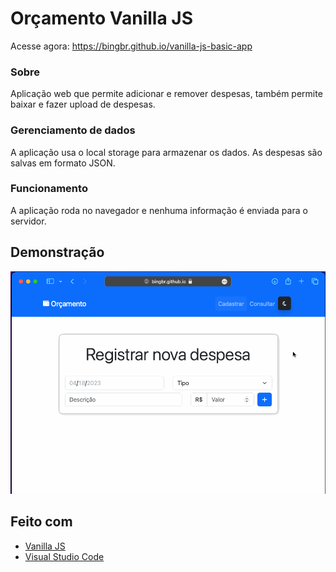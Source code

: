 # Orçamento Vanilla JS
Acesse agora: https://bingbr.github.io/vanilla-js-basic-app

### Sobre
Aplicação web que permite adicionar e remover despesas, também permite baixar e fazer upload de despesas. 

### Gerenciamento de dados
A aplicação usa o local storage para armazenar os dados. As despesas são salvas em formato JSON.

### Funcionamento
A aplicação roda no navegador e nenhuma informação é enviada para o servidor.

## Demonstração
![Usando Orçamento Vanilla JS](/demo.gif)

## Feito com
- [Vanilla JS](http://vanilla-js.com/)
- [Visual Studio Code](https://code.visualstudio.com/)